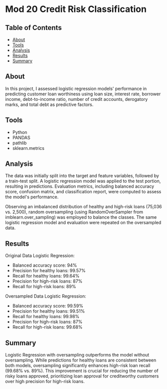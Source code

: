 # Mod 20 Credit Risk Classification

## Table of Contents
- [About](#about)
- [Tools](#tools)
- [Analysis](#analysis)
- [Results](#results)
- [Summary](#summary)




## About
In this project, I assessed logistic regression models' performance in predicting customer loan worthiness using loan size, interest rate, borrower income, debt-to-income ratio, number of credit accounts, derogatory marks, and total debt as predictive factors.


## Tools
- Python
- PANDAS
- pathlib
- sklearn.metrics

## Analysis
The data was initially split into the target and feature variables, followed by a train-test split. A logistic regression model was applied to the test portion, resulting in predictions. Evaluation metrics, including balanced accuracy score, confusion matrix, and classification report, were computed to assess the model's performance.

Observing an imbalanced distribution of healthy and high-risk loans (75,036 vs. 2,500), random oversampling (using RandomOverSampler from imblearn.over_sampling) was employed to balance the classes. The same logistic regression model and evaluation were repeated on the oversampled data.

## Results

 Original Data Logistic Regression:

 * Balanced accuracy score: 94%
 * Precision for healthy loans: 99.57%
 * Recall for healthy loans: 99.64%
 * Precision for high-risk loans: 87%
 * Recall for high-risk loans: 89%


 Oversampled Data Logistic Regression:
 * Balanced accuracy score: 99.59%
 * Precision for healthy loans: 99.51%
 * Recall for healthy loans: 99.98%
 * Precision for high-risk loans: 87%
 * Recall for high-risk loans: 99.68%

 ## Summary
Logistic Regression with oversampling outperforms the model without oversampling. While predictions for healthy loans are consistent between both models, oversampling significantly enhances high-risk loan recall (99.68% vs. 89%). This improvement is crucial for reducing the number of risky loans approved, prioritizing loan approval for creditworthy customers over high precision for high-risk loans.
